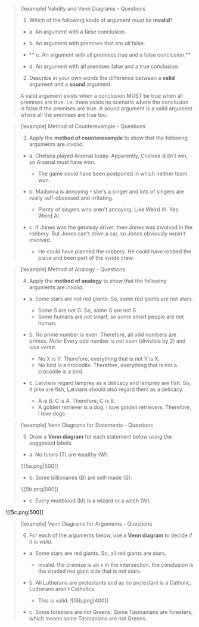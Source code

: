 
> [!example] Validity and Venn Diagrams - Questions
> 
> 1. Which of the following kinds of argument _must be_ **invalid**?
>     
> 
> - a. An argument with a false conclusion.
>     
> - b. An argument with premises that are _all_ false.
>     
> - ** c. An argument with all premises true and a false conclusion.**
>     
> - d. An argument with all premises false and a true conclusion.
>     
> 
> 2. Describe in your own words the difference between a **valid** argument and a **sound** argument.
> 
> A valid argument exists when a conclusion MUST be true when all premises are true. I.e. there exists no scenario where the conclusion is false if the premises are true. A sound argument is a valid argument where all the premises are true too. 
>     

> [!example] Method of Counterexample - Questions
> 
> 3. Apply the **method of counterexample** to show that the following arguments are _invalid_.
>     
> 
> - a. Chelsea played Arsenal today. Apparently, Chelsea didn't win, so Arsenal must have won. 
> 	- The game could have been postponed in which neither team won.
> 
> 
> - b. Madonna is annoying - she's a singer and lots of singers are really self-obsessed and irritating.
> 	- Plenty of singers who aren't annoying. Like Weird Al. Yes. Weird Al.
>     
> - c. If Jones was the getaway driver, then Jones was involved in the robbery. But Jones can't drive a car, so Jones obviously _wasn't_ involved.
> 	- He could have planned the robbery. He could have robbed the place and been part of the inside crew. 
>     

> [!example] Method of Analogy - Questions
> 
> 4. Apply the **method of analogy** to show that the following arguments are _invalid_.
>     
> 
> - a. Some stars are not red giants. So, some red giants are not stars.
> 	- Some S are not G. So, some G are not S.
> 	- Some humans are not smart, so some smart people are not human. 
>     
> - b. No prime number is even. Therefore, all odd numbers are primes. _Note:_ Every odd number is _not even_ (divisible by 2) and _vice versa_.
> 	- No X is Y. Therefore, everything that is not Y is X. 
> 	- No bird is a crocodile. Therefore, everything that is not a crocodile is a bird. 
>     
> - c. Latvians regard lamprey as a delicacy and lamprey are fish. So, if pike are fish, Latvians should also regard them as a delicacy.
> 	- A is B. C is A. Therefore, C is B. 
> 	- A golden retriever is a dog. I love golden retrievers. Therefore, I love dogs. 
> 
>     

> [!example] Venn Diagrams for Statements - Questions
> 
> 5. Draw a **Venn diagram** for each statement below using the suggested labels.
>     
> 
> - a. No tutors (T) are wealthy (W).
> 
> ![[5a.png|500]]
>     
> - b. Some billionaires (B) are self-made (S).
> 
> ![[5b.png|500]]
>     
> - c. Every mudblood (M) is a wizard or a witch (W).
>     
![[5c.png|500]]


> [!example] Venn Diagrams for Arguments - Questions
> 
> 6. For each of the arguments below, use a **Venn diagram** to decide if it is _valid_.
>     
> 
> - a. Some stars are red giants. So, all red giants are stars.
> 	- invalid. the premise is an x in the intersection. the conclusion is the shaded red giant side that is not stars.
>     
> - b. All Lutherans are protestants and as no protestant is a Catholic, Lutherans aren't Catholics.
> 	- This is valid.
> 	![[6b.png|400]]
>  
> - c. Some foresters are not Greens. Some Tasmanians are foresters, which means some Tasmanians are not Greens.


